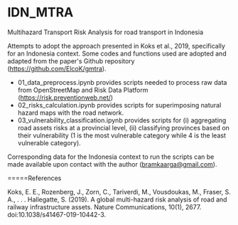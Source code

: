 # IDN_MTRA
Multihazard Transport Risk Analysis for road transport in Indonesia

Attempts to adopt the approach presented in Koks et al., 2019, specifically for an Indonesia context. Some codes and functions used are adopted and adapted from the paper's Github repository (https://github.com/ElcoK/gmtra).

- 01_data_preprocess.ipynb provides scripts needed to process raw data from OpenStreetMap and Risk Data Platform (https://risk.preventionweb.net/)
- 02_risks_calculation.ipynb provides scripts for superimposing natural hazard maps with the road network.
- 03_vulnerability_classification.ipynb provides scripts for (i) aggregating road assets risks at a provincial level, (ii) classifying provinces based on their vulnerability (1 is the most vulnerable category while 4 is the least vulnerable category). 


Corresponding data for the Indonesia context to run the scripts can be made available upon contact with the author (bramkaarga@gmail.com).





=====References

Koks, E. E., Rozenberg, J., Zorn, C., Tariverdi, M., Vousdoukas, M., Fraser, S. A., . . . Hallegatte, S. (2019). A global multi-hazard risk analysis of road and railway infrastructure assets. Nature Communications, 10(1), 2677. doi:10.1038/s41467-019-10442-3. 
